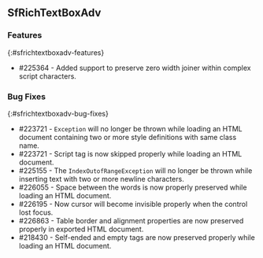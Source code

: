 ## SfRichTextBoxAdv

### Features
{:#sfrichtextboxadv-features}
* \#225364 - Added support to preserve zero width joiner within complex script characters.

### Bug Fixes
{:#sfrichtextboxadv-bug-fixes}
* \#223721 - `Exception` will no longer be thrown while loading an HTML document containing two or more style definitions with same class name.
* \#223721 - Script tag is now skipped properly while loading an HTML document.
* \#225155 - The `IndexOutofRangeException` will no longer be thrown while inserting text with two or more newline characters.
* \#226055 - Space between the words is now properly preserved while loading an HTML document.
* \#226195 - Now cursor will become invisible properly when the control lost focus.
* \#226863 - Table border and alignment properties are now preserved properly in exported HTML document.
* \#218430 - Self-ended and empty tags are now preserved properly while loading an HTML document.